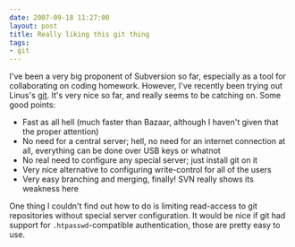 ```yaml
---
date: 2007-09-18 11:27:00
layout: post
title: Really liking this git thing
tags:
- git
---
```


I've been a very big proponent of Subversion so far, especially as a tool for
collaborating on coding homework. However, I've recently been trying out
Linus's [git](http://git.or.cz/). It's very nice so far, and really seems to be
catching on. Some good points:  

* Fast as all hell (much faster than Bazaar, although I haven't given that the
  proper attention)
* No need for a central server; hell, no need for an internet connection at
  all, everything can be done over USB keys or whatnot
* No real need to configure any special server; just install git on it
* Very nice alternative to configuring write-control for all of the users
* Very easy branching and merging, finally! SVN really shows its weakness here
  
One thing I couldn't find out how to do is limiting read-access to git
repositories without special server configuration. It would be nice if git had
support for `.htpasswd`-compatible authentication, those are pretty easy to use.
